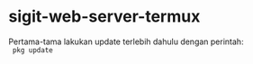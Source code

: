 # sigit-web-server-termux

Pertama-tama lakukan update terlebih dahulu dengan perintah:<br>
<code>
  pkg update
  </code>
